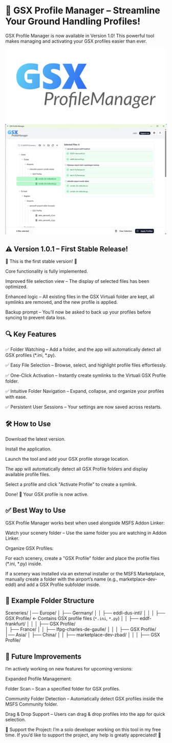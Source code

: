 # 🚀 GSX Profile Manager – Streamline Your Ground Handling Profiles!

GSX Profile Manager is now available in Version 1.0! This powerful tool makes managing and activating your GSX profiles easier than ever.

![Logo](https://github.com/grtn91/gsx-profile-manager/blob/master/public/gsxman.png)
![Screenshot](https://github.com/grtn91/gsx-profile-manager/blob/master/public/screen-2.png)

## ⚠️ Version 1.0.1 – First Stable Release!

🚧 This is the first stable version! 🚧

Core functionality is fully implemented.

Improved file selection view – The display of selected files has been optimized.

Enhanced logic – All existing files in the GSX Virtuali folder are kept, all symlinks are removed, and the new profile is applied.

Backup prompt – You’ll now be asked to back up your profiles before syncing to prevent data loss.

## 🔍 Key Features

✅ Folder Watching – Add a folder, and the app will automatically detect all GSX profiles (*.ini, *.py).

✅ Easy File Selection – Browse, select, and highlight profile files effortlessly.

✅ One-Click Activation – Instantly create symlinks to the Virtuali GSX Profile folder.

✅ Intuitive Folder Navigation – Expand, collapse, and organize your profiles with ease.

✅ Persistent User Sessions – Your settings are now saved across restarts.

## 🛠️ How to Use

Download the latest version.

Install the application.

Launch the tool and add your GSX profile storage location.

The app will automatically detect all GSX Profile folders and display available profile files.

Select a profile and click "Activate Profile" to create a symlink.

Done! 🎉 Your GSX profile is now active.

## ✅ Best Way to Use

GSX Profile Manager works best when used alongside MSFS Addon Linker:

Watch your scenery folder – Use the same folder you are watching in Addon Linker.

Organize GSX Profiles:

For each scenery, create a "GSX Profile" folder and place the profile files (*.ini, *.py) inside.

If a scenery was installed via an external installer or the MSFS Marketplace, manually create a folder with the airport’s name (e.g., marketplace-dev-eddl) and add a GSX Profile subfolder inside.

## 📂 Example Folder Structure

Sceneries/
│── Europe/
│   ├── Germany/
│   │   ├── eddl-dus-intl/
│   │   │   ├── GSX Profile/  ← Contains GSX profile files (`*.ini`, `*.py`)
│   │   ├── eddf-frankfurt/
│   │   │   ├── GSX Profile/  
│   ├── France/
│   │   ├── lfpg-charles-de-gaulle/
│   │   │   ├── GSX Profile/  
│── Asia/
│   ├── China/
│   │   ├── marketplace-dev-zbad/
│   │   │   ├── GSX Profile/  

## 🔧 Future Improvements

I’m actively working on new features for upcoming versions:

Expanded Profile Management:

Folder Scan – Scan a specified folder for GSX profiles.

Community Folder Detection – Automatically detect GSX profiles inside the MSFS Community folder.

Drag & Drop Support – Users can drag & drop profiles into the app for quick selection.

💖 Support the Project: I’m a solo developer working on this tool in my free time. If you’d like to support the project, any help is greatly appreciated! 🚀
